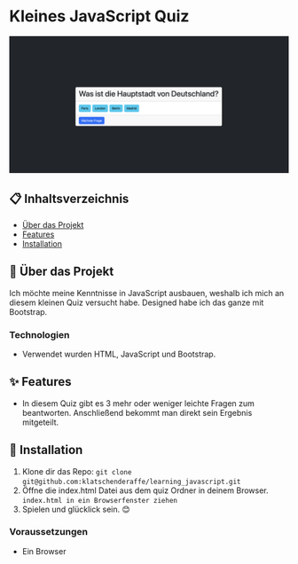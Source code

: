 # Kleines JavaScript Quiz

![Screenshot des Quizes](./Bilder/Bildschirmfoto%202024-12-11%20um%2020.10.00.png)

## 📋 Inhaltsverzeichnis

- [Über das Projekt](#über-das-projekt)
- [Features](#features)
- [Installation](#installation)

## 📝 Über das Projekt

Ich möchte meine Kenntnisse in JavaScript ausbauen, weshalb ich mich an diesem kleinen Quiz versucht habe. Designed habe ich das ganze mit Bootstrap.

### Technologien

- Verwendet wurden HTML, JavaScript und Bootstrap.

## ✨ Features

- In diesem Quiz gibt es 3 mehr oder weniger leichte Fragen zum beantworten. Anschließend bekommt man direkt sein Ergebnis mitgeteilt.

## 🚀 Installation

1. Klone dir das Repo:
   `git clone git@github.com:klatschenderaffe/learning_javascript.git`
2. Öffne die index.html Datei aus dem quiz Ordner in deinem Browser.
   `index.html in ein Browserfenster ziehen`
3. Spielen und glücklick sein. 😊

### Voraussetzungen

- Ein Browser
